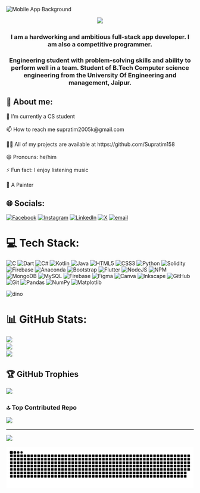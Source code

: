 ![Mobile App Background](vecteezy_mobile-application-futures-background_35443255.gif)
<!-- [![MasterHead]()](https://github.com/Supratim158)-->
<p align="center">
   <img src="https://readme-typing-svg.herokuapp.com?color=45ffaa&size=40&width=900&height=80&lines=Hi-👋,-I'm-Supratim-Modak"/>
<!--     <img src="https://readme-typing-svg.herokuapp.com?color=7FFF00&size=40&width=900&height=80&lines=Building-India's-Largest-Student-Community"/> -->
</p>
<h3 align="center">I am a hardworking and ambitious full-stack app developer. I am also a competitive programmer.</h3>


<h3 align="center">Engineering student with problem-solving skills and ability to perform well in a team. Student of B.Tech Computer science engineering from the University Of Engineering and management, Jaipur.</h3>

<h2 align="left">🚀 About me:</h2>
🔭 I’m currently a CS student<br><br>📫 How to reach me supratim2005k@gmail.com<br><br>👨‍💻 All of my projects are available at https://github.com/Supratim158<br><br>😄 Pronouns: he/him<br><br>⚡ Fun fact: I enjoy listening music<br><br>🎨 A Painter


## 🌐 Socials:
[![Facebook](https://img.shields.io/badge/Facebook-%231877F2.svg?logo=Facebook&logoColor=white)](https://facebook.com/supratim.modak.2025) [![Instagram](https://img.shields.io/badge/Instagram-%23E4405F.svg?logo=Instagram&logoColor=white)](https://instagram.com/supratiim__) [![LinkedIn](https://img.shields.io/badge/LinkedIn-%230077B5.svg?logo=linkedin&logoColor=white)](https://linkedin.com/in/supratim-modak) [![X](https://img.shields.io/badge/X-black.svg?logo=X&logoColor=white)](https://x.com/Supratim158) [![email](https://img.shields.io/badge/Email-D14836?logo=gmail&logoColor=white)](mailto:supratim2005k@gmail.com) 

# 💻 Tech Stack:
![C](https://img.shields.io/badge/c-%2300599C.svg?style=for-the-badge&logo=c&logoColor=white) ![Dart](https://img.shields.io/badge/dart-%230175C2.svg?style=for-the-badge&logo=dart&logoColor=white) ![C#](https://img.shields.io/badge/c%23-%23239120.svg?style=for-the-badge&logo=csharp&logoColor=white) ![Kotlin](https://img.shields.io/badge/kotlin-%237F52FF.svg?style=for-the-badge&logo=kotlin&logoColor=white) ![Java](https://img.shields.io/badge/java-%23ED8B00.svg?style=for-the-badge&logo=openjdk&logoColor=white) ![HTML5](https://img.shields.io/badge/html5-%23E34F26.svg?style=for-the-badge&logo=html5&logoColor=white) ![CSS3](https://img.shields.io/badge/css3-%231572B6.svg?style=for-the-badge&logo=css3&logoColor=white) ![Python](https://img.shields.io/badge/python-3670A0?style=for-the-badge&logo=python&logoColor=ffdd54) ![Solidity](https://img.shields.io/badge/Solidity-%23363636.svg?style=for-the-badge&logo=solidity&logoColor=white) ![Firebase](https://img.shields.io/badge/firebase-%23039BE5.svg?style=for-the-badge&logo=firebase) ![Anaconda](https://img.shields.io/badge/Anaconda-%2344A833.svg?style=for-the-badge&logo=anaconda&logoColor=white) ![Bootstrap](https://img.shields.io/badge/bootstrap-%238511FA.svg?style=for-the-badge&logo=bootstrap&logoColor=white) ![Flutter](https://img.shields.io/badge/Flutter-%2302569B.svg?style=for-the-badge&logo=Flutter&logoColor=white) ![NodeJS](https://img.shields.io/badge/node.js-6DA55F?style=for-the-badge&logo=node.js&logoColor=white) ![NPM](https://img.shields.io/badge/NPM-%23CB3837.svg?style=for-the-badge&logo=npm&logoColor=white) ![MongoDB](https://img.shields.io/badge/MongoDB-%234ea94b.svg?style=for-the-badge&logo=mongodb&logoColor=white) ![MySQL](https://img.shields.io/badge/mysql-4479A1.svg?style=for-the-badge&logo=mysql&logoColor=white) ![Firebase](https://img.shields.io/badge/firebase-a08021?style=for-the-badge&logo=firebase&logoColor=ffcd34) ![Figma](https://img.shields.io/badge/figma-%23F24E1E.svg?style=for-the-badge&logo=figma&logoColor=white) ![Canva](https://img.shields.io/badge/Canva-%2300C4CC.svg?style=for-the-badge&logo=Canva&logoColor=white) ![Inkscape](https://img.shields.io/badge/Inkscape-e0e0e0?style=for-the-badge&logo=inkscape&logoColor=080A13) ![GitHub](https://img.shields.io/badge/github-%23121011.svg?style=for-the-badge&logo=github&logoColor=white) ![Git](https://img.shields.io/badge/git-%23F05033.svg?style=for-the-badge&logo=git&logoColor=white) ![Pandas](https://img.shields.io/badge/pandas-%23150458.svg?style=for-the-badge&logo=pandas&logoColor=white) ![NumPy](https://img.shields.io/badge/numpy-%23013243.svg?style=for-the-badge&logo=numpy&logoColor=white) ![Matplotlib](https://img.shields.io/badge/Matplotlib-%23ffffff.svg?style=for-the-badge&logo=Matplotlib&logoColor=black)

![dino](https://storage.googleapis.com/gweb-uniblog-publish-prod/original_images/Dino_non-birthday_version.gif)

# 📊 GitHub Stats:
![](https://github-readme-stats.vercel.app/api?username=Supratim158&theme=dark&hide_border=false&include_all_commits=false&count_private=false)<br/>
![](https://nirzak-streak-stats.vercel.app/?user=Supratim158&theme=dark&hide_border=false)<br/>
![](https://github-readme-stats.vercel.app/api/top-langs/?username=Supratim158&theme=dark&hide_border=false&include_all_commits=false&count_private=false&layout=compact)

## 🏆 GitHub Trophies
![](https://github-profile-trophy.vercel.app/?username=Supratim158&theme=radical&no-frame=false&no-bg=true&margin-w=4)

### 🔝 Top Contributed Repo
![](https://github-contributor-stats.vercel.app/api?username=Supratim158&limit=5&theme=dark&combine_all_yearly_contributions=true)

---
[![](https://visitcount.itsvg.in/api?id=Supratim158&icon=0&color=0)](https://visitcount.itsvg.in)

<!-- Proudly created with GPRM ( https://gprm.itsvg.in ) -->

<picture>
  <source media="(prefers-color-scheme: dark)" srcset="https://raw.githubusercontent.com/Supratim158/Supratim158/output/github-snake-dark.svg" />
  <source media="(prefers-color-scheme: light)" srcset="https://raw.githubusercontent.com/Supratim158/Supratim158/output/github-snake.svg" />
  <img alt="github-snake" src="https://raw.githubusercontent.com/Supratim158/Supratim158/output/github-snake.svg" />
</picture>
